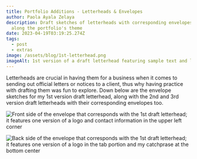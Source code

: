 ```yaml
---
title: Portfolio Additions - Letterheads & Envelopes
author: Paola Ayala Zelaya
description: Draft sketches of letterheads with corresponding envelopes that go
  along the portfolio's theme
date: 2023-04-19T03:19:25.274Z
tags:
  - post
  - extras
image: /assets/blog/1st-letterhead.png
imageAlt: 1st version of a draft letterhead featuring sample text and layout
---
```

L﻿etterheads are crucial in having them for a business when it comes to sending out official letters or notices to a client, thus why having practice with drafting them was fun to explore. Down below are the envelope sketches for my 1st version draft letterhead, along with the 2nd and 3rd version draft letterheads with their corresponding envelopes too. 

![Front side of the envelope that corresponds with the 1st draft letterhead; it features one version of a logo and contact information in the upper left corner](/assets/blog/front-envelope-1.png "Front side of Envelope 1 ")

![Back side of the envelope that corresponds with the 1st draft letterhead; it features one version of a logo in the tab portion and my catchprase at the bottom center](/assets/blog/back-envelope-1.png "Back side of Envelope 1")